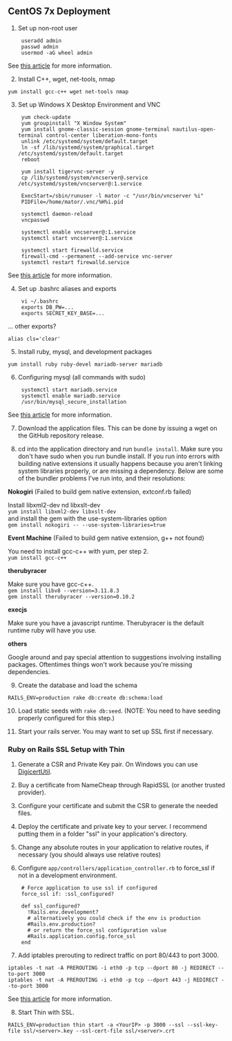 ## CentOS 7x Deployment
1. Set up non-root user

        useradd admin
        passwd admin
        usermod -aG wheel admin

  See [this article](https://access.redhat.com/documentation/en-US/Red_Hat_Enterprise_Linux_OpenStack_Platform/2/html/Getting_Started_Guide/ch02s03.html) for more information.

2. Install C++, wget, net-tools, nmap

  `yum install gcc-c++ wget net-tools nmap`

3. Set up Windows X Desktop Environment and VNC

        yum check-update
        yum groupinstall "X Window System"
        yum install gnome-classic-session gnome-terminal nautilus-open-terminal control-center liberation-mono-fonts
        unlink /etc/systemd/system/default.target
        ln -sf /lib/systemd/system/graphical.target /etc/systemd/system/default.target
        reboot
        
        yum install tigervnc-server -y
        cp /lib/systemd/system/vncserver@.service /etc/systemd/system/vncserver@:1.service
        
        ExecStart=/sbin/runuser -l mator -c "/usr/bin/vncserver %i"
        PIDFile=/home/mator/.vnc/%H%i.pid
        
        systemctl daemon-reload
        vncpasswd
        
        systemctl enable vncserver@:1.service
        systemctl start vncserver@:1.service
        
        systemctl start firewalld.service
        firewall-cmd --permanent --add-service vnc-server
        systemctl restart firewalld.service

  See [this article](http://www.krizna.com/centos/install-vnc-server-centos-7/) for more information.

4. Set up .bashrc aliases and exports

        vi ~/.bashrc
        exports DB_PW=...
        exports SECRET_KEY_BASE=...

  ... other exports?

  `alias cls='clear'`

5. Install ruby, mysql, and development packages

  `yum install ruby ruby-devel mariadb-server mariadb`

6. Configuring mysql (all commands with sudo)

        systemctl start mariadb.service
        systemctl enable mariadb.service
        /usr/bin/mysql_secure_installation

  See [this article](https://support.rackspace.com/how-to/installing-mysql-server-on-centos/) for more information.

7. Download the application files.  This can be done by issuing a wget on the GitHub repository release.

8. cd into the application directory and run `bundle install`.  Make sure you don't have sudo when you run bundle install.
If you run into errors with building native extensions it usually happens because you aren't linking system libraries properly, or are missing a dependency.  Below are some of the bundler problems I've run into, and their resolutions:

  **Nokogiri** (Failed to build gem native extension, extconf.rb failed)
  
  Install libxml2-dev nd libxslt-dev  
  `yum install libxml2-dev libxslt-dev`  
  and install the gem with the use-system-libraries option  
  `gem install nokogiri -- --use-system-libraries=true`
  
  **Event Machine** (Failed to build gem native extension, g++ not found)
  
  You need to install gcc-c++ with yum, per step 2.  
  `yum install gcc-c++`
  
  **therubyracer**
  
  Make sure you have gcc-c++.  
  `gem install libv8 --version=3.11.8.3`  
  `gem install therubyracer --version=0.10.2`
  
  **execjs**
  
  Make sure you have a javascript runtime.  Therubyracer is the default runtime ruby will have you use.
  
  **others**
  
  Google around and pay special attention to suggestions involving installing packages.  Oftentimes things won't work because you're missing dependencies.

9. Create the database and load the schema

  `RAILS_ENV=production rake db:create db:schema:load`

10. Load static seeds with `rake db:seed`.  (NOTE: You need to have seeding properly configured for this step.)

11. Start your rails server.  You may want to set up SSL first if necessary.


### Ruby on Rails SSL Setup with Thin
1. Generate a CSR and Private Key pair.  On Windows you can use [DigicertUtil](https://www.digicert.com/util/).

2. Buy a certificate from NameCheap through RapidSSL (or another trusted provider).

3. Configure your certificate and submit the CSR to generate the needed files.

4. Deploy the certificate and private key to your server.  I recommend putting them in a folder "ssl" in your application's directory.

5. Change any absolute routes in your application to relative routes, if necessary (you should always use relative routes)

6. Configure `app/controllers/application_controller.rb` to force_ssl if not in a development environment.

        # Force application to use ssl if configured
        force_ssl if: :ssl_configured?
        
        def ssl_configured?
          !Rails.env.development?
          # alternatively you could check if the env is production
          #Rails.env.production?
          # or return the force_ssl configuration value
          #Rails.application.config.force_ssl
        end
        
7. Add iptables prerouting to redirect traffic on port 80/443 to port 3000.

 `iptables -t nat -A PREROUTING -i eth0 -p tcp --dport 80 -j REDIRECT --to-port 3000`  
 `iptables -t nat -A PREROUTING -i eth0 -p tcp --dport 443 -j REDIRECT --to-port 3000`

  See [this article](http://www.cyberciti.biz/faq/linux-port-redirection-with-iptables/) for more information.

8. Start Thin with SSL.

  `RAILS_ENV=production thin start -a <YourIP> -p 3000 --ssl --ssl-key-file ssl/<server>.key --ssl-cert-file ssl/<server>.crt`
